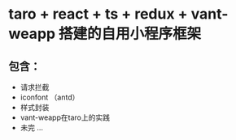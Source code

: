 # taro + react + ts + redux + vant-weapp 搭建的自用小程序框架

## 包含：
- 请求拦截
- iconfont （antd）
- 样式封装
- vant-weapp在taro上的实践
- 未完 ...